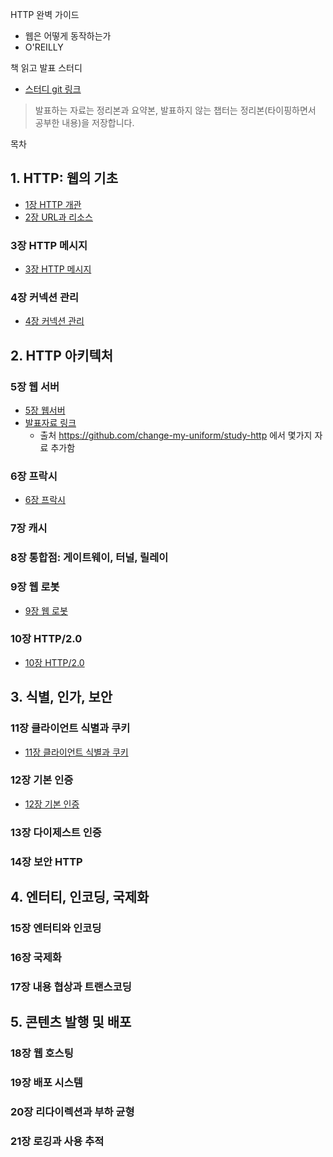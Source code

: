 HTTP 완벽 가이드 

- 웹은 어떻게 동작하는가
- O'REILLY

책 읽고 발표 스터디 

- [스터디 git 링크](https://github.com/LandvibeDev/HTTPStudy)

> 발표하는 자료는 정리본과 요약본, 발표하지 않는 챕터는 정리본(타이핑하면서 공부한 내용)을 저장합니다. 

목차

## 1. HTTP: 웹의 기초

- [1장 HTTP 개관](./CH1.%20HTTP%20개관%20요약.md)  
- [2장 URL과 리소스](./CH2.%20URL과%20리소스.md)
### 3장 HTTP 메시지
- [3장 HTTP 메시지](./CH3.%20HTTP%20메시지.md)
### 4장 커넥션 관리
- [4장 커넥션 관리](./CH4.%20커넥션%20관리.md)
## 2. HTTP 아키텍처

### 5장 웹 서버
- [5장 웹서버](./CH5.%20웹%20서버.md)
- [발표자료 링크](https://docs.google.com/presentation/d/1LDaVYVz2uyC1N1FqxmHXS0A0zNWkzNjIYp6Hk-WVi1s/edit#slide=id.g6103154412_0_82)
  - 출처  https://github.com/change-my-uniform/study-http 에서 몇가지 자료 추가함 

### 6장 프락시
- [6장 프락시](./CH6.%20프락시.md)

### 7장 캐시
### 8장 통합점: 게이트웨이, 터널, 릴레이
### 9장 웹 로봇
- [ 9장 웹 로봇](./CH9.%20웹%20로봇.md)
### 10장 HTTP/2.0
- [10장 HTTP/2.0](./CH10.%20HTTP2.0.md)
## 3. 식별, 인가, 보안

### 11장 클라이언트 식별과 쿠키
- [11장 클라이언트 식별과 쿠키](./CH11.%20클라이언트%20식별과%20쿠키.md)
### 12장 기본 인증
- [12장 기본 인증](./CH12.%20기본인증.md)
### 13장 다이제스트 인증
### 14장 보안 HTTP


## 4. 엔터티, 인코딩, 국제화

### 15장 엔터티와 인코딩
### 16장 국제화
### 17장 내용 협상과 트랜스코딩


## 5. 콘텐츠 발행 및 배포

### 18장 웹 호스팅
### 19장 배포 시스템
### 20장 리다이렉션과 부하 균형
### 21장 로깅과 사용 추적